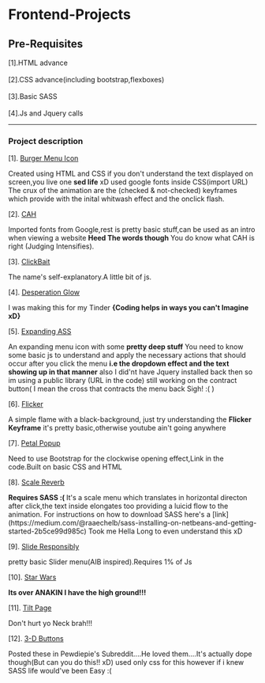 # Frontend-Projects

## Pre-Requisites
[1].HTML advance<br><br>
[2].CSS advance(including bootstrap,flexboxes)<br><br>
[3].Basic SASS<br><br>
[4].Js and Jquery calls<br>

------------------------------------------------
### Project description
[1]. [Burger Menu Icon](https://github.com/KnifeParty12/Frontend-Projects/tree/master/Burger%20Menu)
<p> Created using HTML and CSS if you don't understand the text displayed on screen,you live one <b>sed life</b> xD 
used google fonts inside CSS(import URL) The crux of the animation are the (checked & not-checked) keyframes which provide with the inital whitwash effect and
the onclick flash.</p>

[2]. [CAH](https://github.com/KnifeParty12/Frontend-Projects/tree/master/CAH)
<p>Imported fonts from Google,rest is pretty basic stuff,can be used as an intro when viewing a website <b>Heed The words though</b>
You do know what CAH is right (Judging Intensifies). </p>

[3]. [ClickBait](https://github.com/KnifeParty12/Frontend-Projects/tree/master/Clickbait)
<p>The name's self-explanatory.A little bit of js.</p>

[4]. [Desperation Glow](https://github.com/KnifeParty12/Frontend-Projects/tree/master/Desperation%20Glow)
<p>I was making this for my Tinder <b>{Coding helps in ways you can't Imagine xD} </b></p>

[5]. [Expanding ASS](https://github.com/KnifeParty12/Frontend-Projects/tree/master/Expanding%20ASS)
<p> An expanding menu icon with some <b>pretty deep stuff</b> You need to know some basic js to understand and apply the necessary actions
that should occur after you click the menu <b>i.e the dropdown effect and the text showing up in that manner</b> also I did'nt have Jquery installed back then so im using
a public library (URL in the code) still working on the contract button( I mean the cross that contracts the menu back Sigh! :( ) </p>

[6]. [Flicker](https://github.com/KnifeParty12/Frontend-Projects/tree/master/Flicker)
<p> A simple flame with a black-background, just try understanding the <b>Flicker Keyframe</b> it's pretty basic,otherwise youtube ain't going anywhere
</p>

[7]. [Petal Popup](https://github.com/KnifeParty12/Frontend-Projects/tree/master/Petal%20Popup)
<p> Need to use Bootstrap for the clockwise opening effect,Link in the code.Built on basic CSS and HTML</p>

[8]. [Scale Reverb](https://github.com/KnifeParty12/Frontend-Projects/tree/master/Scale%20Reverb)
<p> <b>Requires SASS :( </b> It's a scale menu which translates in horizontal directon after click,the text inside elongates too providing a luicid flow to the
animation. For instructions on how to download SASS here's a [link](https://medium.com/@raaechelb/sass-installing-on-netbeans-and-getting-started-2b5ce99d985c)
Took me Hella Long to even understand this xD </p>

[9]. [Slide Responsibly](https://github.com/KnifeParty12/Frontend-Projects/tree/master/Slide%20Responsibly)
<p> pretty basic Slider menu(AIB inspired).Requires 1% of Js</p>

[10]. [Star Wars](https://github.com/KnifeParty12/Frontend-Projects/tree/master/Star%20Wars)
<p> <b>Its over ANAKIN I have the high ground!!!</b></p>

[11]. [Tilt Page](https://github.com/KnifeParty12/Frontend-Projects/tree/master/Tilt%20Page)
<p> Don't hurt yo Neck brah!!!</p>

[12]. [3-D Buttons](https://github.com/KnifeParty12/Frontend-Projects/tree/master/3D-Buttons)
<p>Posted these in Pewdiepie's Subreddit....He loved them....It's actually dope though(But can you do this!! xD)
used only css for this however if i knew SASS life would've been Easy :( </p>
